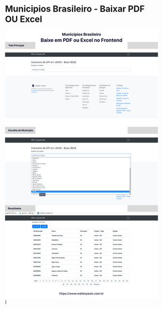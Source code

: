 # Municipios Brasileiro - Baixar PDF OU Excel


[![Projeto](./assets/img/municipios-brasileiro-baixar-pdf-excel-j2s.png)](https://walterpaulo.github.io/municipios-brasileiro-baixar-pdf-excel-j2s/))
